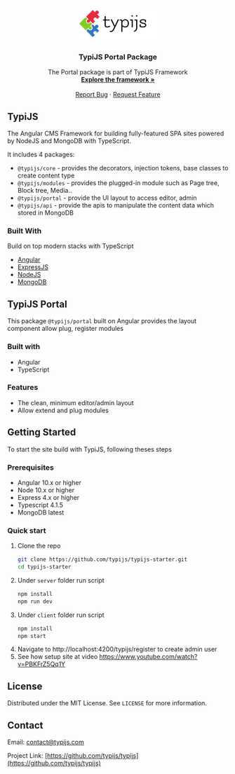 
<!-- PROJECT LOGO -->
<br />
<p align="center">
  <a href="https://www.typijs.com">
    <img src="https://raw.githubusercontent.com/typijs/typijs.github.io/main/assets/imgs/typijs-logo-with-text.png" alt="Logo">
  </a>

  <h3 align="center">TypiJS Portal Package</h3>

  <p align="center">
    The Portal package is part of TypiJS Framework
    <br />
    <a href="https://www.typijs.com"><strong>Explore the framework »</strong></a>
    <br />
    <br />
    <a href="https://github.com/typijs/typijs/issues">Report Bug</a>
    ·
    <a href="https://github.com/typijs/typijs/issues">Request Feature</a>
  </p>
</p>


<!-- ABOUT THE PROJECT -->
## TypiJS

The Angular CMS Framework for building fully-featured SPA sites powered by NodeJS and MongoDB with TypeScript. 

It includes 4 packages:
* `@typijs/core` - provides the decorators, injection tokens, base classes to create content type
* `@typijs/modules` - provides the plugged-in module such as Page tree, Block tree, Media..
* `@typijs/portal` - provide the UI layout to access editor, admin
* `@typijs/api` - provide the apis to manipulate the content data which stored in MongoDB

### Built With

Build on top modern stacks with TypeScript

* [Angular](https://angular.io)
* [ExpressJS](https://expressjs.com)
* [NodeJS](https://nodejs.org)
* [MongoDB](https://www.mongodb.com)

## TypiJS Portal

This package `@typijs/portal` built on Angular provides the layout component allow plug, register modules

### Built with

* Angular
* TypeScript

### Features

* The clean, minimum editor/admin layout
* Allow extend and plug modules

<!-- GETTING STARTED -->
## Getting Started

To start the site build with TypiJS, following theses steps

### Prerequisites

* Angular 10.x or higher
* Node 10.x or higher
* Express 4.x or higher
* Typescript 4.1.5
* MongoDB latest

### Quick start

1. Clone the repo
   ```sh
   git clone https://github.com/typijs/typijs-starter.git
   cd typijs-starter
   ```
2. Under `server` folder run script
    ```sh
    npm install
    npm run dev
    ```
3. Under `client` folder run script
    ```sh
    npm install
    npm start
    ```
4. Navigate to http://localhost:4200/typijs/register to create admin user
5. See how setup site at video https://www.youtube.com/watch?v=PBKFrZ5Qq1Y
    
<!-- LICENSE -->
## License

Distributed under the MIT License. See `LICENSE` for more information.


<!-- CONTACT -->
## Contact

Email: contact@typijs.com

Project Link: [https://github.com/typijs/typijs](https://github.com/typijs/typijs)

